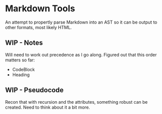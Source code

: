 # Markdown Tools

An attempt to propertly parse Markdown into an AST so it can be output to other formats, most likely HTML.

## WIP - Notes

Will need to work out precedence as I go along. Figured out that this order matters so far:

* CodeBlock
* Heading

## WIP - Pseudocode

Recon that with recursion and the attributes, something robust can be created. Need to think about it a bit more.
